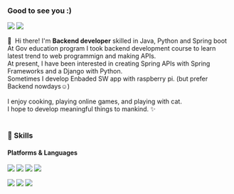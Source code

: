 ### Good to see you :)
<p>
  <a href="http://britanniae.egloos.com/" target="_blank"><img src="https://img.shields.io/badge/Tech_Blog-16537e?style=flat-square&logo=GitHub%20Sponsors&logoColor=white"/></a>
  <a href="mailto:lgs2561480@me.com" target="_blank"><img src="https://img.shields.io/badge/lgs2561480@me.com-2986cc?style=flat-square&logo=icloud&logoColor=white"/></a>
</p>

<p>
  👋&nbsp; Hi there! I'm <b>Backend developer</b> skilled in Java, Python and Spring boot<br/>
  At Gov education program I took backend development course to learn latest trend to web programmign and making APIs.<br/>
  At present, I have been interested in creating Spring APIs with Spring Frameworks and a Django with Python.<br/>
  Sometimes I develop Enbaded SW app with raspberry pi. (but prefer Backend nowdays☺️)<br/><br/>
  I enjoy cooking, playing online games, and playing with cat. <br/>
  I hope to develop meaningful things to mankind. ✨ <br/><br/>
</p>

### 💪 Skills
#### Platforms & Languages
<p>
  <img src="https://img.shields.io/badge/Spring-58c528?style=flat-square&logo=Spring&logoColor=white"/>
  <img src="https://img.shields.io/badge/SpringBoot-58c528?style=flat-square&logo=SpringBoot&logoColor=white"/>
  <img src="https://img.shields.io/badge/Django-2c6c10?style=flat-square&logo=Django&logoColor=black"/>
  <img src="https://img.shields.io/badge/AWS-eb871d?style=flat-square&logo=aws&logoColor=black"/>
</p>
<p>
  <img src="https://img.shields.io/badge/Kotlin-0095D5?style=flat-square&logo=Kotlin&logoColor=white"/> 
  <img src="https://img.shields.io/badge/Java-eb871d?style=flat-square&logo=Java&logoColor=white"/>
  <img src="https://img.shields.io/badge/Python-ffd966?style=flat-square&logo=Pyhton&logoColor=white"/>
</p>
